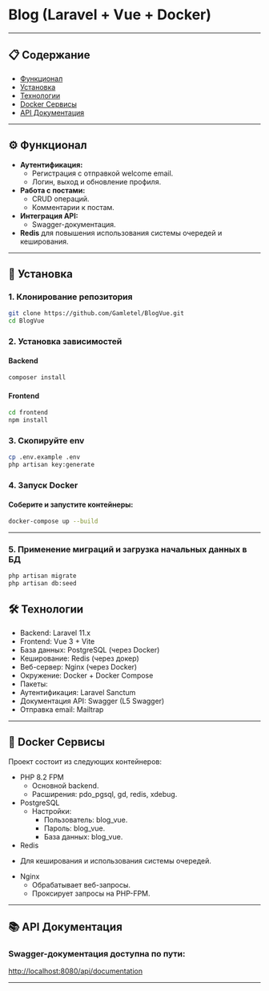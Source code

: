 # Blog (Laravel + Vue + Docker)


---

## 📋 Содержание

- [Функционал](#-a-hrefфункционалфункционалa)
- [Установка](#-a-hrefустановкаустановкаa)
- [Технологии](#-технологии)
- [Docker Сервисы](#-docker-сервисы)
- [API Документация](#-api-документация)
---

## ⚙️ Функционал

- **Аутентификация:**
    - Регистрация с отправкой welcome email.
    - Логин, выход и обновление профиля.
- **Работа с постами:**
    - CRUD операций.
    - Комментарии к постам.
- **Интеграция API:**
    - Swagger-документация.
- **Redis** для повышения использования системы очередей и кеширования.
---

## 🚀 Установка

### 1. Клонирование репозитория

```bash
git clone https://github.com/Gamletel/BlogVue.git
cd BlogVue
```

### 2. Установка зависимостей
#### Backend
```bash
composer install
```

#### Frontend
```bash
cd frontend
npm install
```

### 3. Скопируйте env
```bash
cp .env.example .env
php artisan key:generate
```

### 4. Запуск Docker
#### Соберите и запустите контейнеры:
```bash
docker-compose up --build
```
---

### 5. Применение миграций и загрузка начальных данных в БД

```bash
php artisan migrate
php artisan db:seed
```

## 🛠️ Технологии

- Backend: Laravel 11.x
- Frontend: Vue 3 + Vite
- База данных: PostgreSQL (через Docker)
- Кеширование: Redis (через докер)
- Веб-сервер: Nginx (через Docker)
- Окружение: Docker + Docker Compose
- Пакеты:
- Аутентификация: Laravel Sanctum
- Документация API: Swagger (L5 Swagger)
- Отправка email: Mailtrap

---

## 🐳 Docker Сервисы

Проект состоит из следующих контейнеров:
* PHP 8.2 FPM
  + Основной backend.
  + Расширения: pdo_pgsql, gd, redis, xdebug.
* PostgreSQL
    + Настройки:
      - Пользователь: blog_vue.
      - Пароль: blog_vue.
      - База данных: blog_vue.
*	Redis
  + Для кеширования и использования системы очередей. 
* Nginx
  + Обрабатывает веб-запросы.
  + Проксирует запросы на PHP-FPM.

---

## 📚 API Документация
### Swagger-документация доступна по пути:

[http://localhost:8080/api/documentation](http://localhost:8080/api/documentation)

---
